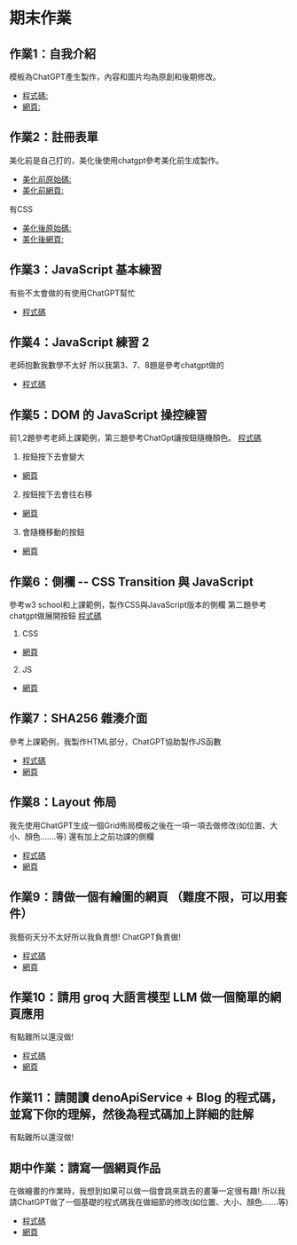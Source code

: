 # 期末作業 

## 作業1：自我介紹

模板為ChatGPT產生製作，內容和圖片均為原創和後期修改。
* [程式碼:](https://github.com/Rafu2102/wp/blob/master/html/%E8%87%AA%E6%88%91%E4%BB%8B%E7%B4%B9.html)
* [網頁:](https://rafu2102.github.io/wp/html/%E8%87%AA%E6%88%91%E4%BB%8B%E7%B4%B9.html)

## 作業2：註冊表單

美化前是自己打的，美化後使用chatgpt參考美化前生成製作。
* [美化前原始碼:](https://github.com/Rafu2102/wp/blob/master/html/%E8%A8%BB%E5%86%8A%E8%A1%A8%E5%96%AE%20(%E6%9C%AA%E7%BE%8E%E5%8C%96)%20.html)
* [美化前網頁:](https://rafu2102.github.io/wp/html/%E8%A8%BB%E5%86%8A%E8%A1%A8%E5%96%AE%20(%E6%9C%AA%E7%BE%8E%E5%8C%96)%20.html)

有CSS  
* [美化後原始碼:](https://github.com/Rafu2102/wp/blob/master/html/%E8%A8%BB%E5%86%8A%E8%A1%A8%E5%96%AE%20(%E7%BE%8E%E5%8C%96%E5%BE%8C)%20.html)
* [美化後網頁:](https://rafu2102.github.io/wp/html/%E8%A8%BB%E5%86%8A%E8%A1%A8%E5%96%AE%20(%E7%BE%8E%E5%8C%96%E5%BE%8C)%20.html)

## 作業3：JavaScript 基本練習

有些不太會做的有使用ChatGPT幫忙
* [程式碼](https://github.com/Rafu2102/wp/tree/master/js/hw3)

## 作業4：JavaScript 練習 2

老師抱歉我數學不太好
所以我第3、7、8題是參考chatgpt做的
* [程式碼](https://github.com/Rafu2102/wp/tree/master/js/HW4)

## 作業5：DOM 的 JavaScript 操控練習

前1,2題參考老師上課範例，第三題參考ChatGpt讓按鈕隨機顏色。
[程式碼](https://github.com/Rafu2102/wp/tree/master/js/hw5)

1.  按鈕按下去會變大 
* [網頁](https://rafu2102.github.io/wp/js/hw5/%E8%AE%8A%E5%A4%A7.html)

2.  按鈕按下去會往右移
* [網頁](https://rafu2102.github.io/wp/js/hw5/%E5%8F%B3%E7%A7%BB.html)

3.  會隨機移動的按鈕
* [網頁](https://rafu2102.github.io/wp/js/hw5/%E9%9A%A8%E6%A9%9F%E7%A7%BB%E5%8B%95.html)

## 作業6：側欄 -- CSS Transition 與 JavaScript 

參考w3 school和上課範例，製作CSS與JavaScript版本的側欄
第二題參考chatgpt做展開按鈕
[程式碼](https://github.com/Rafu2102/wp/tree/master/js/hw6)

1. CSS
* [網頁](https://rafu2102.github.io/wp/js/hw6/css.html)

2. JS
* [網頁](https://rafu2102.github.io/wp/js/hw6/js.html)

## 作業7：SHA256 雜湊介面

參考上課範例，我製作HTML部分，ChatGPT協助製作JS函數  

* [程式碼](https://github.com/Rafu2102/wp/blob/master/js/hw7/SHA256.html)
* [網頁](https://rafu2102.github.io/wp/js/hw7/SHA256.html)

## 作業8：Layout 佈局

我先使用ChatGPT生成一個Grid佈局模板之後在一項一項去做修改(如位置、大小、顏色.......等)
還有加上之前功課的側欄

* [程式碼](https://github.com/Rafu2102/wp/tree/master/js/hw8)
* [網頁](https://rafu2102.github.io/wp/js/hw8/Layout.html)

## 作業9：請做一個有繪圖的網頁 （難度不限，可以用套件）

我藝術天分不太好所以我負責想! ChatGPT負責做!

* [程式碼](https://github.com/Rafu2102/wp/tree/master/js/hw9)
* [網頁](https://rafu2102.github.io/wp/js/hw9/draw.html)

## 作業10：請用 groq 大語言模型 LLM 做一個簡單的網頁應用

有點難所以還沒做!

* [程式碼]()
* [網頁]()

## 作業11：請閱讀 denoApiService + Blog 的程式碼，並寫下你的理解，然後為程式碼加上詳細的註解

有點難所以還沒做!  

## 期中作業：請寫一個網頁作品

在做繪畫的作業時，我想到如果可以做一個會跳來跳去的畫筆一定很有趣!
所以我請ChatGPT做了一個基礎的程式碼我在做細節的修改(如位置、大小、顏色.......等)

* [程式碼]()
* [網頁]()

